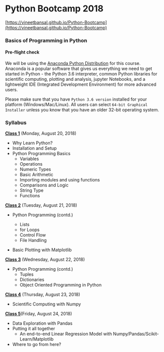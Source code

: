 # Python Bootcamp 2018

[https://vineetbansal.github.io/Python-Bootcamp](https://vineetbansal.github.io/Python-Bootcamp)

### Basics of Programming in Python

#### Pre-flight check

We will be using the [Anaconda Python Distribution](https://www.anaconda.com/download) for this course. Anaconda is a popular software that gives us everything we need to get started in Python - the Python 3.6 interpreter, common Python libraries for scientific computing, plotting and analysis, jupyter Notebooks, and a lightweight IDE (Integrated Development Environment) for more advanced users.

Please make sure that you have `Python 3.6 version` installed for your platform (Windows/Mac/Linux). All users can select `64-bit Graphical Installer` unless you know that you have an older 32-bit operating system.

### Syllabus

[**Class 1**](posts/Class%201.md) (Monday, August 20, 2018)

- Why Learn Python?
- Installation and Setup
- Python Programming Basics
  -	Variables
  - Operations
  - Numeric Types
  - Basic Arithmetic
  -	Importing modules and using functions
  -	Comparisons and Logic
  - String Type
  -	Functions
  
[**Class 2**](Class%202/README.md) (Tuesday, August 21, 2018)

- Python Programming (contd.)
   - Lists
   - for Loops
   - Control Flow
   - File Handling

- Basic Plotting with Matplotlib

[**Class 3**](Class%203/README.md) (Wednesday, August 22, 2018)

- Python Programming (contd.)
  - Tuples
  - Dictionaries
  - Object Oriented Programming in Python

[**Class 4**](Class%204/README.md) (Thursday, August 23, 2018)

- Scientific Computing with Numpy

[**Class 5**](Class%205/README.md)(Friday, August 24, 2018)

- Data Exploration with Pandas
- Putting it all together
  - An end-to-end Linear Regression Model with Numpy/Pandas/Scikit-Learn/Matplotlib
- Where to go from here?
